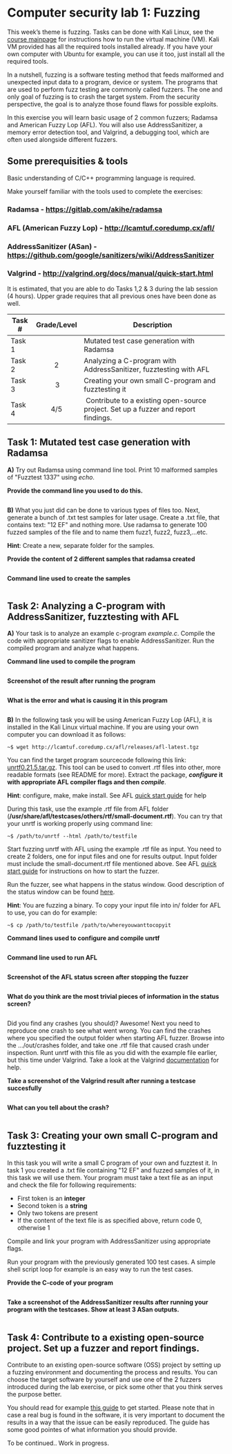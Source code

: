 # **Computer security lab 1: Fuzzing**
This week’s theme is fuzzing. Tasks can be done with Kali Linux, see the [course mainpage](https://github.com/ouspg/CompSec) for instructions how to run the virtual machine (VM). Kali VM provided has all the required tools installed already. If you have your own computer with Ubuntu for example, you can use it too, just install all the required tools.
 
In a nutshell, fuzzing is a software testing method that feeds malformed and unexpected input data to a program, device or system. The programs that are used to perform fuzz testing are commonly called fuzzers. The one and only goal of fuzzing is to crash the target system. From the security perspective, the goal is to analyze those found flaws for possible exploits.

In this exercise you will learn basic usage of 2 common fuzzers; Radamsa and American Fuzzy Lop (AFL). You will also use AddressSanitizer, a memory error detection tool, and Valgrind, a debugging tool, which are often used alongside different fuzzers.

## Some prerequisities & tools
Basic understanding of C/C++ programming language is required.

Make yourself familiar with the tools used to complete the exercises:

### **Radamsa** - https://gitlab.com/akihe/radamsa

### **AFL** (American Fuzzy Lop) - http://lcamtuf.coredump.cx/afl/

### **AddressSanitizer** (ASan) - https://github.com/google/sanitizers/wiki/AddressSanitizer

### **Valgrind** - http://valgrind.org/docs/manual/quick-start.html

It is estimated, that you are able to do Tasks 1,2 & 3 during the lab session (4 hours). Upper grade requires that all previous ones have been done as well.

Task #|Grade/Level|Description|
-----|:---:|-----------|
Task 1 |   | Mutated test case generation with Radamsa
Task 2 | 2 | Analyzing a C-program with AddressSanitizer, fuzztesting with AFL
Task 3 | 3 | Creating your own small C-program and fuzztesting it
Task 4 | 4/5 | Contribute to a existing open-source project. Set up a fuzzer and report findings.


## **Task 1**: Mutated test case generation with Radamsa

**A)** Try out Radamsa using command line tool. Print 10 malformed samples of "Fuzztest 1337" using _echo_.

**Provide the command line you used to do this.**
```
```

 **B)** What you just did can be done to various types of files too. Next, generate a bunch of .txt test samples for later usage. Create a .txt file, that contains text: "12 EF" and nothing more. Use radamsa to generate 100 fuzzed samples of the file and to name them fuzz1, fuzz2, fuzz3,...etc.

 __Hint__: Create a new, separate folder for the samples.

**Provide the content of 2 different samples that radamsa created**
```
```

**Command line used to create the samples**
```
```

## **Task 2**: Analyzing a C-program with AddressSanitizer, fuzztesting with AFL
**A)** Your task is to analyze an example c-program *example.c*. Compile the code with appropriate sanitizer flags to enable AddressSanitizer. Run the compiled program and analyze what happens.

**Command line used to compile the program**
```
```
**Screenshot of the result after running the program**
```
```
**What is the error and what is causing it in this program**
```
```


**B)** In the following task you will be using American Fuzzy Lop (AFL), it is installed in the Kali Linux virtual machine. If you are using your own computer you can download it as follows:
```
~$ wget http://lcamtuf.coredump.cx/afl/releases/afl-latest.tgz
```
You can find the target program sourcecode following this link: [unrtf0.21.5.tar.gz](https://ftp.gnu.org/gnu/unrtf/unrtf-0.21.5.tar.gz). This tool can be used to convert .rtf files into other, more readable formats (see README for more). Extract the package, **_configure_ it with appropriate AFL compiler flags and then _compile_**.

__Hint__: configure, make, make install. See AFL [quick start guide](http://lcamtuf.coredump.cx/afl/README.txt) for help

During this task, use the example .rtf file from AFL folder (**/usr/share/afl/testcases/others/rtf/small-document.rtf**). You can try that your unrtf is working properly using command line:
```
~$ /path/to/unrtf --html /path/to/testfile
```
Start fuzzing unrtf with AFL using the example .rtf file as input. You need to create 2 folders, one for input files and one for results output. Input folder must include the small-document.rtf file mentioned above. See AFL [quick start guide](http://lcamtuf.coredump.cx/afl/README.txt) for instructions on how to start the fuzzer. 

Run the fuzzer, see what happens in the status window. Good description of the status window can be found [here](http://lcamtuf.coredump.cx/afl/status_screen.txt).

__Hint__: You are fuzzing a binary. To copy your input file into in/ folder for AFL to use, you can do for example:
```
~$ cp /path/to/testfile /path/to/whereyouwanttocopyit
```
**Command lines used to configure and compile unrtf**
```
```
**Command line used to run AFL**
```
```
**Screenshot of the AFL status screen after stopping the fuzzer**
```
```
**What do you think are the most trivial pieces of information in the status screen?**
```
```
Did you find any crashes (you should)? Awesome! Next you need to reproduce one crash to see what went wrong. You can find the crashes where you specified the output folder when starting AFL fuzzer. Browse into the .../out/crashes folder, and take one .rtf file that caused crash under inspection. Runt unrtf with this file as you did with the example file earlier, but this time under Valgrind. Take a look at the Valgrind [documentation](http://valgrind.org/docs/manual/quick-start.html) for help.

**Take a screenshot of the Valgrind result after running a testcase succesfully**
```
```
**What can you tell about the crash?**
```
```

## **Task 3**: Creating your own small C-program and fuzztesting it

In this task you will write a small C program of your own and fuzztest it. In task 1 you created a .txt file containing "12 EF" and fuzzed samples of it, in this task we will use them. Your program must take a text file as an input and check the file for following requirements:
- First token is an **integer**
- Second token is a **string**
- Only two tokens are present
- If the content of the text file is as specified above, return code 0, otherwise 1

Compile and link your program with AddressSanitizer using appropriate flags.

Run your program with the previously generated 100 test cases. A simple shell script loop for example is an easy way to run the test cases.

**Provide the C-code of your program**
```
```
**Take a screenshot of the AddressSanitizer results after running your program with the testcases. Show at least 3 ASan outputs.**
```
```

## **Task 4**: Contribute to a existing open-source project. Set up a fuzzer and report findings.

Contribute to an existing open-source software (OSS) project by setting up a fuzzing environment and documenting the process and results. You can choose the target software by yourself and use one of the 2 fuzzers introduced during the lab exercise, or pick some other that you think serves the purpose better. 

You should read for example [this guide](https://github.com/ouspg/fuzz-testing-beginners-guide) to get started. Please note that in case a real bug is found in the software, it is very important to document the results in a way that the issue can be easily reproduced. The guide has some good pointes of what information you should provide.

To be continued.. Work in progress.
